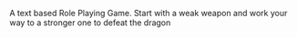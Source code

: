 A text based Role Playing Game.
Start with a weak weapon and work your way to a stronger one to defeat the dragon
